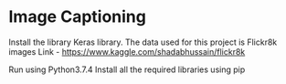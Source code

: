 # Image Captioning
 
Install the library Keras library.
The data used for this project is Flickr8k images
Link - https://www.kaggle.com/shadabhussain/flickr8k

Run using Python3.7.4
Install all the required libraries using pip
